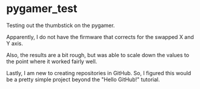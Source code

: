 # pygamer_test
Testing out the thumbstick on the pygamer.  

Apparently, I do not have the firmware that corrects for the swapped X and Y axis.

Also, the results are a bit rough, but was able to scale down the values to the point where it worked fairly well.

Lastly, I am new to creating repositories in GitHub.  So, I figured this would be a pretty simple project beyond the "Hello GitHub!" tutorial.
